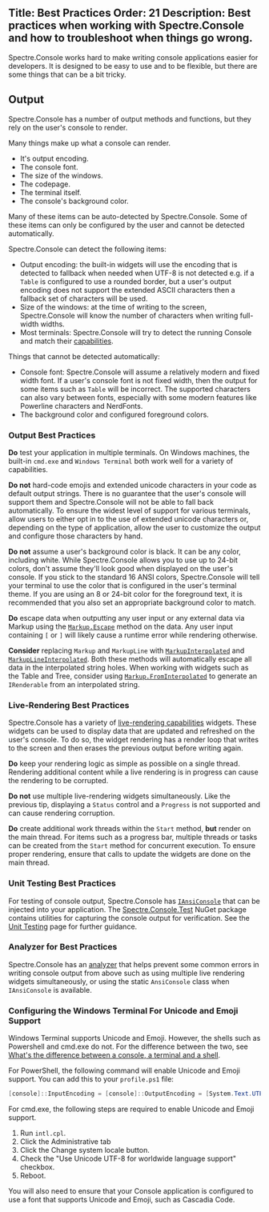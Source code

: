 Title: Best Practices
Order: 21
Description: Best practices when working with Spectre.Console and how to troubleshoot when things go wrong.
---

Spectre.Console works hard to make writing console applications easier for developers.
It is designed to be easy to use and to be flexible, but there are some things that can be a bit tricky.

## Output

Spectre.Console has a number of output methods and functions, but they rely on the user's console to render.

Many things make up what a console can render.

* It's output encoding.
* The console font.
* The size of the windows.
* The codepage.
* The terminal itself.
* The console's background color.

Many of these items can be auto-detected by Spectre.Console.
Some of these items can only be configured by the user and cannot be detected automatically.

Spectre.Console can detect the following items:

* Output encoding: the built-in widgets will use the encoding that is detected to fallback when needed when UTF-8 is not
  detected e.g. if a `Table` is configured to use a rounded border, but a
  user's output encoding does not support the extended ASCII characters then a fallback set of characters will be used.
* Size of the windows: at the time of writing to the screen, Spectre.Console will know the number of characters when
  writing full-width widths.
* Most terminals: Spectre.Console will try to detect the running Console and match
  their [capabilities](xref:T:Spectre.Console.Capabilities).

Things that cannot be detected automatically:

* Console font: Spectre.Console will assume a relatively modern and fixed width font. If a user's console font is not
  fixed width, then the output for some items such as `Table` will be incorrect.
  The supported characters can also vary between fonts, especially with some modern features like Powerline characters
  and NerdFonts.
* The background color and configured foreground colors.

### Output Best Practices

**Do** test your application in multiple terminals. On Windows machines, the built-in `cmd.exe` and `Windows Terminal`
both work well for a variety of capabilities.

**Do not** hard-code emojis and extended unicode characters in your code as default output strings.
There is no guarantee that the user's console will support them and Spectre.Console will not be able to fall back
automatically.
To ensure the widest level of support for various terminals, allow users to either opt in to the use of extended unicode
characters or, depending on the type of application,
allow the user to customize the output and configure those characters by hand.

**Do not** assume a user's background color is black.
It can be any color, including white.
While Spectre.Console allows you to use up to 24-bit colors, don't assume they'll look good when displayed on the user's
console. If you stick to the standard 16 ANSI colors,
Spectre.Console will tell your terminal to use the color that is configured in the user's terminal theme.
If you are using an 8 or 24-bit color for the foreground text, it is recommended that you also set an appropriate
background color to match.

**Do** escape data when outputting any user input or any external data via Markup using the [`Markup.Escape`](xref:M:Spectre.Console.Markup.Escape(System.String)) method on the data. Any user input containing `[` or `]` will likely cause a runtime error while rendering otherwise.

**Consider** replacing `Markup` and `MarkupLine` with [`MarkupInterpolated`](xref:M:Spectre.Console.AnsiConsole.MarkupInterpolated(System.FormattableString)) and [`MarkupLineInterpolated`](xref:M:Spectre.Console.AnsiConsole.MarkupLineInterpolated(System.FormattableString)). Both these methods will automatically escape all data in the interpolated string holes. When working with widgets such as the Table and Tree, consider using [`Markup.FromInterpolated`](xref:M:Spectre.Console.Markup.FromInterpolated(System.FormattableString,Spectre.Console.Style)) to generate an `IRenderable` from an interpolated string.

### Live-Rendering Best Practices

Spectre.Console has a variety of [live-rendering capabilities](live) widgets. These widgets can be used to display data
that are updated and refreshed on the user's console.
To do so, the widget rendering has a render loop that writes to the screen and then erases the previous output before
writing again.

**Do** keep your rendering logic as simple as possible on a single thread. Rendering additional content while a live
rendering is in progress can cause the rendering to be corrupted.

**Do not** use multiple live-rendering widgets simultaneously. Like the previous tip, displaying a `Status` control and
a `Progress` is not supported and can cause rendering corruption.

**Do** create additional work threads within the `Start` method, **but** render on the main thread.
For items such as a progress bar, multiple threads or tasks can be created from the `Start` method for concurrent
execution. To ensure proper rendering, ensure that calls to update the widgets are done
on the main thread.

### Unit Testing Best Practices

For testing of console output, Spectre.Console has [`IAnsiConsole`](xref:T:Spectre.Console.IAnsiConsole) that can be
injected into your application. The [Spectre.Console.Test](https://www.nuget.org/packages/Spectre.Console.Testing/) 
NuGet package contains utilities for capturing the console output for verification. See the [Unit Testing](cli/unit-testing) page for further guidance.

### Analyzer for Best Practices

Spectre.Console has an [analyzer](https://www.nuget.org/packages/Spectre.Console.Analyzer) that helps prevent some
common errors in writing console output from above such as using multiple live rendering widgets simultaneously,
or using the static `AnsiConsole` class when `IAnsiConsole` is available.

### Configuring the Windows Terminal For Unicode and Emoji Support

Windows Terminal supports Unicode and Emoji. However, the shells such as Powershell and cmd.exe do not.
For the difference between the two,
see [What's the difference between a console,
a terminal and a shell](https://www.hanselman.com/blog/whats-the-difference-between-a-console-a-terminal-and-a-shell).

For PowerShell, the following command will enable Unicode and Emoji support. You can add this to your `profile.ps1`
file:

```powershell
[console]::InputEncoding = [console]::OutputEncoding = [System.Text.UTF8Encoding]::new()
```

For cmd.exe, the following steps are required to enable Unicode and Emoji support.

1. Run `intl.cpl`.
2. Click the Administrative tab
3. Click the Change system locale button.
4. Check the "Use Unicode UTF-8 for worldwide language support" checkbox.
5. Reboot.

You will also need to ensure that your Console application is configured to use a font that supports Unicode and Emoji,
such as Cascadia Code.  
